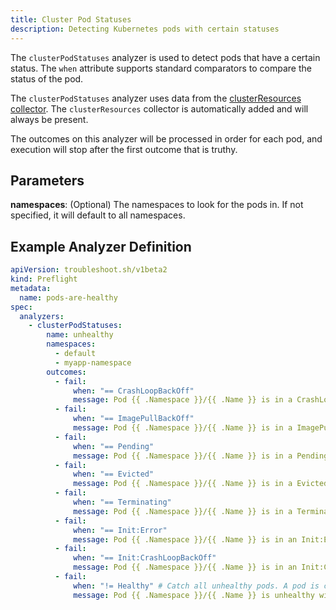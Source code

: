 ```yaml
---
title: Cluster Pod Statuses
description: Detecting Kubernetes pods with certain statuses
---
```


The `clusterPodStatuses` analyzer is used to detect pods that have a certain status.
The `when` attribute supports standard comparators to compare the status of the pod.

The `clusterPodStatuses` analyzer uses data from the [clusterResources collector](https://troubleshoot.sh/collect/cluster-resources).
The `clusterResources` collector is automatically added and will always be present.

The outcomes on this analyzer will be processed in order for each pod, and execution will stop after the first outcome that is truthy.

## Parameters

**namespaces**: (Optional) The namespaces to look for the pods in. If not specified, it will default to all namespaces.

## Example Analyzer Definition

```yaml
apiVersion: troubleshoot.sh/v1beta2
kind: Preflight
metadata:
  name: pods-are-healthy
spec:
  analyzers:
    - clusterPodStatuses:
        name: unhealthy
        namespaces:
          - default
          - myapp-namespace
        outcomes:
          - fail:
              when: "== CrashLoopBackOff"
              message: Pod {{ .Namespace }}/{{ .Name }} is in a CrashLoopBackOff state.
          - fail:
              when: "== ImagePullBackOff"
              message: Pod {{ .Namespace }}/{{ .Name }} is in a ImagePullBackOff state.
          - fail:
              when: "== Pending"
              message: Pod {{ .Namespace }}/{{ .Name }} is in a Pending state.
          - fail:
              when: "== Evicted"
              message: Pod {{ .Namespace }}/{{ .Name }} is in a Evicted state.
          - fail:
              when: "== Terminating"
              message: Pod {{ .Namespace }}/{{ .Name }} is in a Terminating state.
          - fail:
              when: "== Init:Error"
              message: Pod {{ .Namespace }}/{{ .Name }} is in an Init:Error state.
          - fail:
              when: "== Init:CrashLoopBackOff"
              message: Pod {{ .Namespace }}/{{ .Name }} is in an Init:CrashLoopBackOff state.
          - fail:
              when: "!= Healthy" # Catch all unhealthy pods. A pod is considered healthy if it has a status of Completed, or Running and all of its containers are ready.
              message: Pod {{ .Namespace }}/{{ .Name }} is unhealthy with a status of {{ .Status.Reason }}.
```
